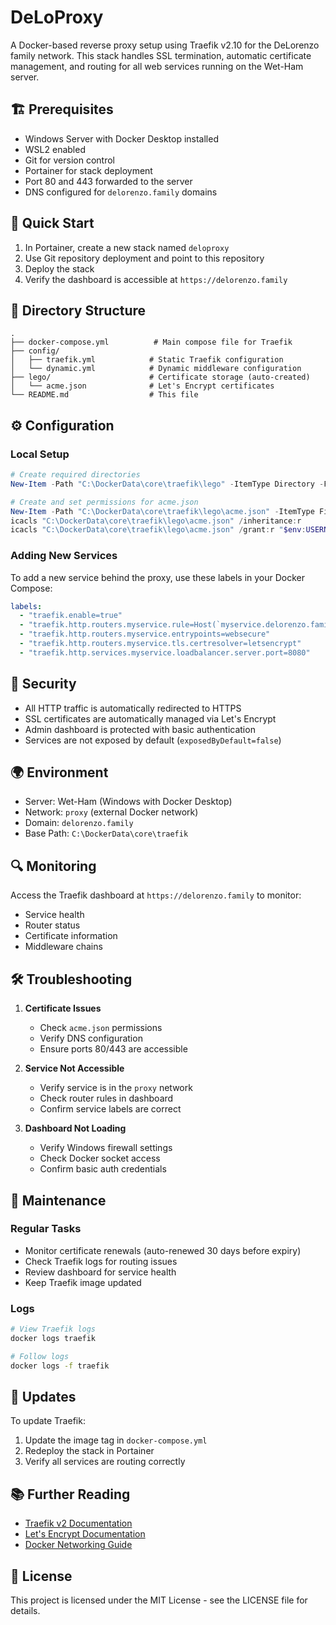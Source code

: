 # DeLoProxy

A Docker-based reverse proxy setup using Traefik v2.10 for the DeLorenzo family network. This stack handles SSL termination, automatic certificate management, and routing for all web services running on the Wet-Ham server.

## 🏗 Prerequisites

- Windows Server with Docker Desktop installed
- WSL2 enabled
- Git for version control
- Portainer for stack deployment
- Port 80 and 443 forwarded to the server
- DNS configured for `delorenzo.family` domains

## 🚀 Quick Start

1. In Portainer, create a new stack named `deloproxy`
2. Use Git repository deployment and point to this repository
3. Deploy the stack
4. Verify the dashboard is accessible at `https://delorenzo.family`

## 📁 Directory Structure

```
.
├── docker-compose.yml          # Main compose file for Traefik
├── config/
│   ├── traefik.yml            # Static Traefik configuration
│   └── dynamic.yml            # Dynamic middleware configuration
├── lego/                      # Certificate storage (auto-created)
│   └── acme.json              # Let's Encrypt certificates
└── README.md                  # This file
```

## ⚙️ Configuration

### Local Setup

```powershell
# Create required directories
New-Item -Path "C:\DockerData\core\traefik\lego" -ItemType Directory -Force

# Create and set permissions for acme.json
New-Item -Path "C:\DockerData\core\traefik\lego\acme.json" -ItemType File -Force
icacls "C:\DockerData\core\traefik\lego\acme.json" /inheritance:r
icacls "C:\DockerData\core\traefik\lego\acme.json" /grant:r "$env:USERNAME:(R,W)"
```

### Adding New Services

To add a new service behind the proxy, use these labels in your Docker Compose:

```yaml
labels:
  - "traefik.enable=true"
  - "traefik.http.routers.myservice.rule=Host(`myservice.delorenzo.family`)"
  - "traefik.http.routers.myservice.entrypoints=websecure"
  - "traefik.http.routers.myservice.tls.certresolver=letsencrypt"
  - "traefik.http.services.myservice.loadbalancer.server.port=8080"
```

## 🔐 Security

- All HTTP traffic is automatically redirected to HTTPS
- SSL certificates are automatically managed via Let's Encrypt
- Admin dashboard is protected with basic authentication
- Services are not exposed by default (`exposedByDefault=false`)

## 🌍 Environment

- Server: Wet-Ham (Windows with Docker Desktop)
- Network: `proxy` (external Docker network)
- Domain: `delorenzo.family`
- Base Path: `C:\DockerData\core\traefik`

## 🔍 Monitoring

Access the Traefik dashboard at `https://delorenzo.family` to monitor:
- Service health
- Router status
- Certificate information
- Middleware chains

## 🛠 Troubleshooting

1. **Certificate Issues**
   - Check `acme.json` permissions
   - Verify DNS configuration
   - Ensure ports 80/443 are accessible

2. **Service Not Accessible**
   - Verify service is in the `proxy` network
   - Check router rules in dashboard
   - Confirm service labels are correct

3. **Dashboard Not Loading**
   - Verify Windows firewall settings
   - Check Docker socket access
   - Confirm basic auth credentials

## 📝 Maintenance

### Regular Tasks
- Monitor certificate renewals (auto-renewed 30 days before expiry)
- Check Traefik logs for routing issues
- Review dashboard for service health
- Keep Traefik image updated

### Logs
```bash
# View Traefik logs
docker logs traefik

# Follow logs
docker logs -f traefik
```

## 🔄 Updates

To update Traefik:
1. Update the image tag in `docker-compose.yml`
2. Redeploy the stack in Portainer
3. Verify all services are routing correctly

## 📚 Further Reading

- [Traefik v2 Documentation](https://doc.traefik.io/traefik/)
- [Let's Encrypt Documentation](https://letsencrypt.org/docs/)
- [Docker Networking Guide](https://docs.docker.com/network/)


## 📄 License

This project is licensed under the MIT License - see the LICENSE file for details.